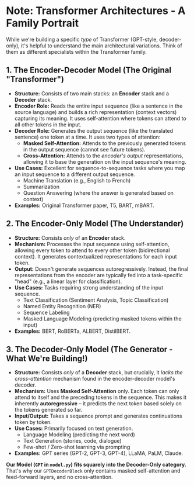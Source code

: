 # Note: Transformer Architectures - A Family Portrait

While we're building a specific _type_ of Transformer (GPT-style, decoder-only), it's helpful to understand the main architectural variations. Think of them as different specialists within the Transformer family.

## 1. The Encoder-Decoder Model (The Original "Transformer")

- **Structure:** Consists of two main stacks: an **Encoder** stack and a **Decoder** stack.
- **Encoder Role:** Reads the entire input sequence (like a sentence in the source language) and builds a rich representation (context vectors) capturing its meaning. It uses self-attention where tokens can attend to all other tokens in the input.
- **Decoder Role:** Generates the output sequence (like the translated sentence) one token at a time. It uses two types of attention:
  - **Masked Self-Attention:** Attends to the previously generated tokens in the output sequence (cannot see future tokens).
  - **Cross-Attention:** Attends to the _encoder's output_ representations, allowing it to base the generation on the input sequence's meaning.
- **Use Cases:** Excellent for sequence-to-sequence tasks where you map an input sequence to a different output sequence.
  - Machine Translation (e.g., English to French)
  - Summarization
  - Question Answering (where the answer is generated based on context)
- **Examples:** Original Transformer paper, T5, BART, mBART.

## 2. The Encoder-Only Model (The Understander)

- **Structure:** Consists _only_ of an **Encoder** stack.
- **Mechanism:** Processes the input sequence using self-attention, allowing every token to attend to every other token (bidirectional context). It generates contextualized representations for each input token.
- **Output:** Doesn't generate sequences autoregressively. Instead, the final representations from the encoder are typically fed into a task-specific "head" (e.g., a linear layer for classification).
- **Use Cases:** Tasks requiring strong understanding of the input sequence.
  - Text Classification (Sentiment Analysis, Topic Classification)
  - Named Entity Recognition (NER)
  - Sequence Labeling
  - Masked Language Modeling (predicting masked tokens within the input)
- **Examples:** BERT, RoBERTa, ALBERT, DistilBERT.

## 3. The Decoder-Only Model (The Generator - What We're Building!)

- **Structure:** Consists _only_ of a **Decoder** stack, but crucially, it _lacks the cross-attention_ mechanism found in the encoder-decoder model's decoder.
- **Mechanism:** Uses **Masked Self-Attention** only. Each token can only attend to itself and the preceding tokens in the sequence. This makes it inherently **autoregressive** – it predicts the next token based solely on the tokens generated so far.
- **Input/Output:** Takes a sequence prompt and generates continuations token by token.
- **Use Cases:** Primarily focused on text generation.
  - Language Modeling (predicting the next word)
  - Text Generation (stories, code, dialogue)
  - Few-shot / Zero-shot learning via prompting
- **Examples:** GPT series (GPT-2, GPT-3, GPT-4), LLaMA, PaLM, Claude.

**Our Model (`GPT` in `model.py`) fits squarely into the Decoder-Only category.** That's why our `GPTDecoderBlock` only contains masked self-attention and feed-forward layers, and no cross-attention.
